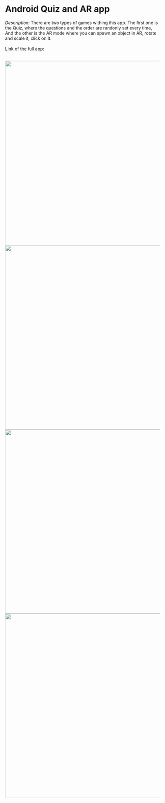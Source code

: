 <h1>Android Quiz and AR app</h1>

<i>Description:</i> There are two types of games withing this app. The first one is the Quiz, where the questions and the order are randonly set every time, And the other is the AR mode where you can spawn an object in AR, rotate and scale it, click on it.
<br></br>
Link of the full app: 
<br></br>
<div align="center">
<img src="https://github.com/user-attachments/assets/c6d76194-aaf3-4936-9272-7a0cbcdfd410" height="600px">
<img src="https://github.com/user-attachments/assets/f4d1d09e-96de-42be-8b99-f32a139c51f0" height="600px">

<img src="https://github.com/user-attachments/assets/1aba426a-8699-4f12-9450-85b46516ba43" height="600px">

<img src="https://github.com/user-attachments/assets/edf3fdd5-1e8f-49fd-a311-89a3328a3221" height="600px">
</div>
